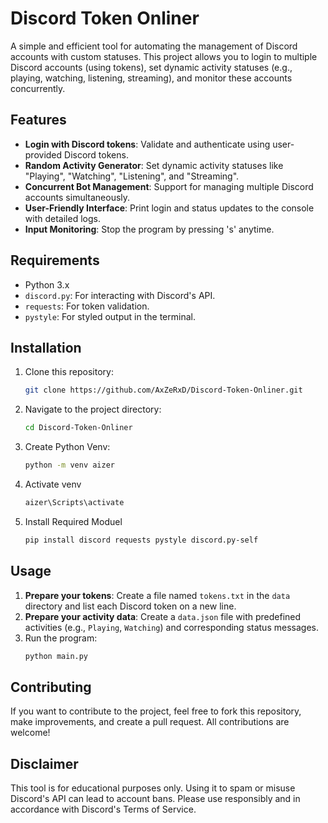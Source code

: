 # Discord Token Onliner

A simple and efficient tool for automating the management of Discord accounts with custom statuses. This project allows you to login to multiple Discord accounts (using tokens), set dynamic activity statuses (e.g., playing, watching, listening, streaming), and monitor these accounts concurrently.

## Features

- **Login with Discord tokens**: Validate and authenticate using user-provided Discord tokens.
- **Random Activity Generator**: Set dynamic activity statuses like "Playing", "Watching", "Listening", and "Streaming".
- **Concurrent Bot Management**: Support for managing multiple Discord accounts simultaneously.
- **User-Friendly Interface**: Print login and status updates to the console with detailed logs.
- **Input Monitoring**: Stop the program by pressing 's' anytime.

## Requirements

- Python 3.x
- `discord.py`: For interacting with Discord's API.
- `requests`: For token validation.
- `pystyle`: For styled output in the terminal.

## Installation

1. Clone this repository:
   ```bash
   git clone https://github.com/AxZeRxD/Discord-Token-Onliner.git
   ```
2. Navigate to the project directory:
   ```bash
   cd Discord-Token-Onliner
   ```
3. Create Python Venv:
   ```bash
   python -m venv aizer
   ```
4. Activate venv
   ```bash
   aizer\Scripts\activate
   ```
5. Install Required Moduel
   ```bash
   pip install discord requests pystyle discord.py-self
   ```

## Usage

1. **Prepare your tokens**: Create a file named `tokens.txt` in the `data` directory and list each Discord token on a new line.
2. **Prepare your activity data**: Create a `data.json` file with predefined activities (e.g., `Playing`, `Watching`) and corresponding status messages.
3. Run the program:
   ```bash
   python main.py
   ```

## Contributing

If you want to contribute to the project, feel free to fork this repository, make improvements, and create a pull request. All contributions are welcome!

## Disclaimer

This tool is for educational purposes only. Using it to spam or misuse Discord's API can lead to account bans. Please use responsibly and in accordance with Discord's Terms of Service.
